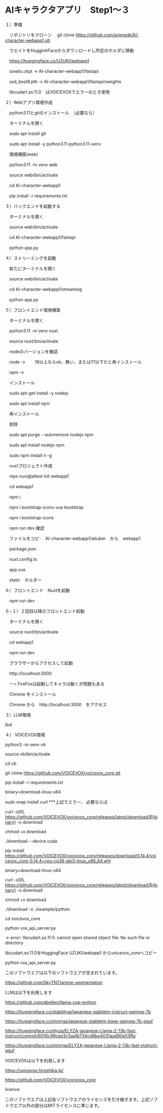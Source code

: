 # AIキャラクタアプリ　Step1〜３
１）準備

　リポジトリをクローン
　git clone https://github.com/animede/AI-character-webapp1.git

　ウエイトをHugginhFaceからダウンロードし所定のホルダに移動
 
　https://huggingface.co/UZUKI/webapp1

　isnetis.ckpt -> AI-character-webapp1/fastapi
 
　ssd_best8.pth -> AI-character-webapp1/fastapi/weights
 
　libcudart.so.11.0　はVOICEVOXでエラーのとき使用

２）Webアプリ環境作成

　python3.11とgitのインストール　（必要なら）

　ターミナルを開く

　sudo apt install git

　sudo apt install -y python3.11 python3.11-venv

　環境構築(web）

　python3.11 -m venv web

　source web/bin/activate

　cd  AI-character-webapp1

　pip install -r requirements.txt


３）バックエンドを起動する

　ターミナルを開く

　source web/bin/activate

　cd AI-character-webapp1/fastapi

　python app.py



４）ストリーミングを起動

　新たにターミナルを開く

　source web/bin/activate

　cd AI-character-webapp1/streaming

　python app.py
 

 
５）フロントエンド環境構築

　ターミナルを開く

　python3.11 -m venv nuxt

　source nuxt/bin/activate

　nodeのバージョンを確認

　node -v  　　18以上ならok、無い、または17以下だと再インストール

　npm -v 

　インストール
 
　sudo apt-get install -y nodejs
 
　sudo apt install npm
 

　再インストール
 
　削除
 
　sudo apt purge --autoremove nodejs npm
 
　sudo apt install nodejs npm
 
　sudo npm install n -g
 



　nuxtプロジェクト作成

　mpx nuxi@altest init webapp1

　cd webapp1

　npm i

　npm i bootstrap-icons-vue bootstrap
 
　npm i bootstrap-icons

　npm run dev 確認
 

　ファイルをコピ-　AI-character-webapp1/aituber　から　webapp1

　package.json

　nuxt.config.ts

　app.vue
 
　static　ホルダー

６）フロントエンド　Nuxtを起動

　npm run dev 


６−１）２回目以降のフロントエンド起動

　ターミナルを開く

　source nuxt/bin/activate

　cd webapp1

　npm run dev 


　ブラウザーからアクセスして起動

　http://localhost:3000

　ー> FireFoxは起動してキャラは動くが問題もある

　Chrome をインストール

　Chrome から　http://localhost:3000　をアクセス



３）LLM環境

tbd



４） VOICEVOX環境

python3 -m venv  vb

source vb/bin/activate

cd vb

git clone https://github.com/VOICEVOX/voicevox_core.git

pip install -r requirements.txt

binary=download-linux-x64
 
sudo snap install curl   ***上記でエラー、 必要ならば

curl -sSfL https://github.com/VOICEVOX/voicevox_core/releases/latest/download/${binary} -o download

chmod +x download

./download --device cuda

pip install https://github.com/VOICEVOX/voicevox_core/releases/download/0.14.4/voicevox_core-0.14.4+cpu-cp38-abi3-linux_x86_64.whl

binary=download-linux-x64

curl -sSfL https://github.com/VOICEVOX/voicevox_core/releases/latest/download/${binary} -o download

chmod +x download

./download -o ./example/python

cd voicevox_core

python vox_api_server.py

-> error: libcudart.so.11.0: cannot open shared object file: No such file or directory

libcudart.so.11.0をHuggingFace UZUKI/webapp1 からvoicevox_coreへコピー

python vox_api_server.py



このソフトウエアは以下のソフトウエアが含まれています。

https://github.com/SkyTNT/anime-segmentation

LLMは以下を利用します

https://github.com/abetlen/llama-cpp-python

https://huggingface.co/stabilityai/japanese-stablelm-instruct-gamma-7b

https://huggingface.co/mmnga/japanese-stablelm-base-gamma-7b-gguf

https://huggingface.co/elyza/ELYZA-japanese-Llama-2-13b-fast-instruct/commit/6016c99cee3c5aa1b734cd6be4031aad90e53ffa

https://huggingface.co/mmnga/ELYZA-japanese-Llama-2-13b-fast-instruct-gguf


VOICEVOXは以下を利用します

https://voicevox.hiroshiba.jp/

https://github.com/VOICEVOX/voicevox_core


licence

このソフトウエアは上記各ソフトウエアのライセンスを引き継ぎます。上記ソフトウエア以外の部分はMITライセンスに準じます。




